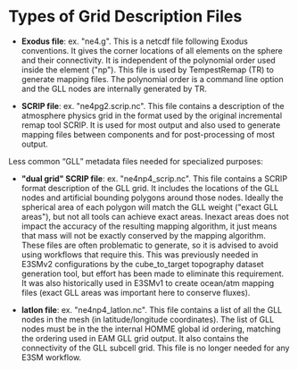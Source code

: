 # Types of Grid Description Files


- **Exodus file**: ex. "ne4.g".   This is a netcdf file following Exodus conventions.  It gives the corner locations of all elements on the sphere and their connectivity.  It is independent of the polynomial order used inside the element ("np").  This file is used by TempestRemap (TR) to generate mapping files.  The polynomial order is a command line option and the GLL nodes are internally generated by TR.  

- **SCRIP file**:  ex. "ne4pg2.scrip.nc".   This file contains a description of the atmosphere physics grid in the format used by the original incremental remap tool SCRIP.  It is used for most output and also used to generate mapping files between components and for post-processing of most output.

Less common “GLL” metadata files needed for specialized purposes:

- **"dual grid" SCRIP file**:  ex. "ne4np4_scrip.nc".   This file contains a SCRIP format description of the GLL grid.  It includes the locations of the GLL nodes and artificial bounding polygons around those nodes.   Ideally the spherical area of each polygon will match the GLL weight ("exact GLL areas"), but not all tools can achieve exact areas.  Inexact areas does not impact the accuracy of the resulting mapping algorithm, it just means that mass will not be exactly conserved by the mapping algorithm. These files are often problematic to generate, so it is advised to avoid using workflows that require this. This was previously needed in E3SMv2 configurations by the cube_to_target topography dataset generation tool, but effort has been made to eliminate this requirement. It was also historically used in E3SMv1 to create ocean/atm mapping files (exact GLL areas was important here to conserve fluxes).

- **latlon file**: ex. "ne4np4_latlon.nc".   This file contains a list of all the GLL nodes in the mesh (in latitude/longitude coordinates).   The list of GLL nodes must be in the the internal HOMME global id ordering, matching the ordering used in EAM GLL grid output.   It also contains the connectivity of the GLL subcell grid. This file is no longer needed for any E3SM workflow.